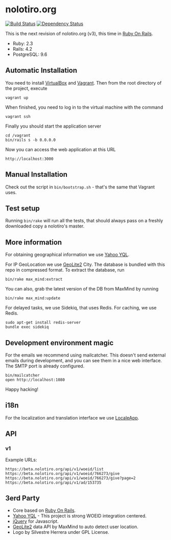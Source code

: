 # nolotiro.org

[![Build Status][Travis Badge]][Travis URL]
[![Dependency Status][Gemnasium Badge]][Gemnasium URL]

This is the next revision of nolotiro.org (v3), this time in [Ruby On Rails].

* Ruby: 2.3
* Rails: 4.2
* PostgreSQL: 9.6

## Automatic Installation

You need to install [VirtualBox] and [Vagrant]. Then from the root directory of
the project, execute

```
vagrant up
 ```

When finished, you need to log in to the virtual machine with the command

```
vagrant ssh

```

Finally you should start the application server

```
cd /vagrant
bin/rails s -b 0.0.0.0
```

Now you can access the web application at this URL

```
http://localhost:3000
```

## Manual Installation

Check out the script in `bin/bootstrap.sh` - that's the same that Vagrant uses.

## Test setup

Running `bin/rake` will run all the tests, that should always pass on a freshly
downloaded copy a nolotiro's master.

## More information

For obtaining geographical information we use [Yahoo YQL].

For IP GeoLocation we use [GeoLite2] City. The database is bundled with this
repo in compressed format. To extract the database, run

```
bin/rake max_mind:extract
```

You can also, grab the latest version of the DB from MaxMind by running


```
bin/rake max_mind:update
```

For delayed tasks, we use Sidekiq, that uses Redis. For caching, we use Redis.

```
sudo apt-get install redis-server
bundle exec sidekiq
```

## Development environment magic

For the emails we recommend using mailcatcher. This doesn't send external emails
during development, and you can see them in a nice web interface. The SMTP port
is already configured.

```
bin/mailcatcher
open http://localhost:1080
```

Happy hacking!

## i18n

For the localization and translation interface we use [LocaleApp].

## API

### v1

Example URLs:

```
https://beta.nolotiro.org/api/v1/woeid/list
https://beta.nolotiro.org/api/v1/woeid/766273/give
https://beta.nolotiro.org/api/v1/woeid/766273/give?page=2
https://beta.nolotiro.org/api/v1/ad/153735
```

## 3erd Party

* Core based on [Ruby On Rails].
* [Yahoo YQL] - This project is strong WOEID integration centered.
* [jQuery] for Javascript.
* [GeoLite2] data API by MaxMind to auto detect user location.
* Logo by Silvestre Herrera under GPL License.

[Gemnasium Badge]: https://gemnasium.com/alabs/nolotiro.org.svg
[Gemnasium URL]: https://gemnasium.com/alabs/nolotiro.org
[Geolite2]: https://dev.maxmind.com/geoip/geoip2/geolite2
[Google Recaptcha]: https://www.google.com/recaptcha/admin#list
[jQuery]: https://jquery.com
[Localeapp]: https://accounts.localeapp.com/projects/6872
[Phantomjs Bug]: https://github.com/ariya/phantomjs/issues/13953
[Ruby on Rails]: http://rubyonrails.org
[Travis Badge]: https://travis-ci.org/alabs/nolotiro.org.png
[Travis Bug]: https://github.com/travis-ci/travis-ci/issues/3225
[Travis URL]: https://travis-ci.org/alabs/nolotiro.org
[Vagrant]: https://www.vagrantup.com/
[Virtualbox]: https://www.virtualbox.org/
[Yahoo YQL]: https://developer.yahoo.com/yql
